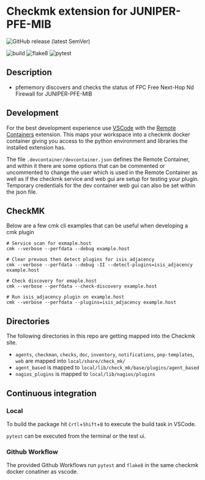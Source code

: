 # Checkmk extension for JUNIPER-PFE-MIB

![GitHub release (latest SemVer)](https://img.shields.io/github/v/release/sulefrederickjohne/pfememory?label=version&logo=git&sort=semver)

![build](https://github.com/sulefrederickjohne/pfememory/workflows/build/badge.svg)
![flake8](https://github.com/sulefrederickjohne/pfememory/workflows/Lint/badge.svg)
![pytest](https://github.com/sulefrederickjohne/pfememory/workflows/pytest/badge.svg)


## Description

 * pfememory discovers and checks the status of FPC Free Next-Hop Nd Firewall for JUNIPER-PFE-MIB

## Development

For the best development experience use [VSCode](https://code.visualstudio.com/) with the [Remote Containers](https://marketplace.visualstudio.com/items?itemName=ms-vscode-remote.remote-containers) extension. This maps your workspace into a checkmk docker container giving you access to the python environment and libraries the installed extension has.

The file `.devcontainer/devcontainer.json` defines the Remote Container, and within it there are some options that can be commented or uncommented to change the user which is used in the Remote Container as well as if the checkmk service and web gui are setup for testing your plugin. Temporary credentials for the dev container web gui can also be set within the json file.

## CheckMK

Below are a few cmk cli examples that can be useful when developing a cmk plugin

```
# Service scan for exmaple.host
cmk --verbose --perfdata --debug example.host

# Clear prevous then detect plugins for isis_adjacency
cmk --verbose --perfdata --debug -II --detect-plugins=isis_adjacency example.host

# Check discovery for emaple.host
cmk --verbose --perfdata --check-discovery example.host

# Run isis_adjacency plugin on example.host
cmk --verbose --perfdata --plugins=isis_adjacency example.host
```


## Directories

The following directories in this repo are getting mapped into the Checkmk site.

* `agents`, `checkman`, `checks`, `doc`, `inventory`, `notifications`, `pnp-templates`, `web` are mapped into `local/share/check_mk/`
* `agent_based` is mapped to `local/lib/check_mk/base/plugins/agent_based`
* `nagios_plugins` is mapped to `local/lib/nagios/plugins`

## Continuous integration
### Local

To build the package hit `Crtl`+`Shift`+`B` to execute the build task in VSCode.

`pytest` can be executed from the terminal or the test ui.

### Github Workflow

The provided Github Workflows run `pytest` and `flake8` in the same checkmk docker conatiner as vscode.
